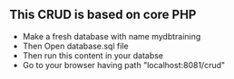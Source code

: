 ## This CRUD is based on core PHP
* Make a fresh database with name mydbtraining
* Then Open database.sql file
* Then run this content in your databse
* Go to your browser having path "localhost:8081/crud"